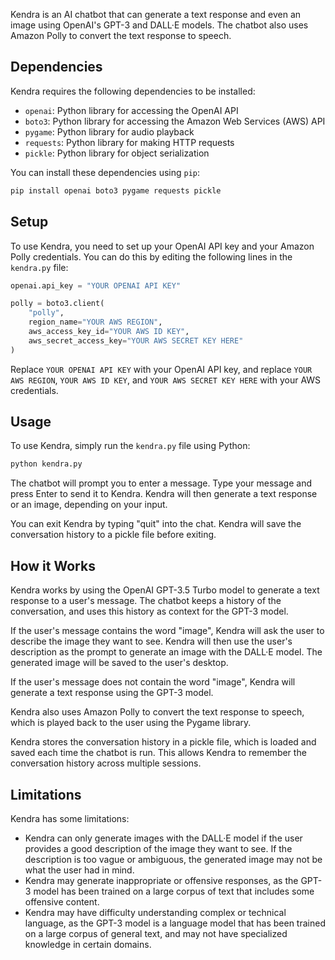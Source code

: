 Kendra is an AI chatbot that can generate a text response and even an image using OpenAI's GPT-3 and DALL·E models. The chatbot also uses Amazon Polly to convert the text response to speech.

## Dependencies

Kendra requires the following dependencies to be installed:

- `openai`: Python library for accessing the OpenAI API
- `boto3`: Python library for accessing the Amazon Web Services (AWS) API
- `pygame`: Python library for audio playback
- `requests`: Python library for making HTTP requests
- `pickle`: Python library for object serialization

You can install these dependencies using `pip`:

```bash
pip install openai boto3 pygame requests pickle
```

## Setup

To use Kendra, you need to set up your OpenAI API key and your Amazon Polly credentials. You can do this by editing the following lines in the `kendra.py` file:

```python
openai.api_key = "YOUR OPENAI API KEY"

polly = boto3.client(
    "polly",
    region_name="YOUR AWS REGION",
    aws_access_key_id="YOUR AWS ID KEY",
    aws_secret_access_key="YOUR AWS SECRET KEY HERE"
)
```

Replace `YOUR OPENAI API KEY` with your OpenAI API key, and replace `YOUR AWS REGION`, `YOUR AWS ID KEY`, and `YOUR AWS SECRET KEY HERE` with your AWS credentials.

## Usage

To use Kendra, simply run the `kendra.py` file using Python:

```bash
python kendra.py
```

The chatbot will prompt you to enter a message. Type your message and press Enter to send it to Kendra. Kendra will then generate a text response or an image, depending on your input.

You can exit Kendra by typing "quit" into the chat. Kendra will save the conversation history to a pickle file before exiting.

## How it Works

Kendra works by using the OpenAI GPT-3.5 Turbo model to generate a text response to a user's message. The chatbot keeps a history of the conversation, and uses this history as context for the GPT-3 model.

If the user's message contains the word "image", Kendra will ask the user to describe the image they want to see. Kendra will then use the user's description as the prompt to generate an image with the DALL·E model. The generated image will be saved to the user's desktop.

If the user's message does not contain the word "image", Kendra will generate a text response using the GPT-3 model.

Kendra also uses Amazon Polly to convert the text response to speech, which is played back to the user using the Pygame library.

Kendra stores the conversation history in a pickle file, which is loaded and saved each time the chatbot is run. This allows Kendra to remember the conversation history across multiple sessions.

## Limitations

Kendra has some limitations:

- Kendra can only generate images with the DALL·E model if the user provides a good description of the image they want to see. If the description is too vague or ambiguous, the generated image may not be what the user had in mind.
- Kendra may generate inappropriate or offensive responses, as the GPT-3 model has been trained on a large corpus of text that includes some offensive content.
- Kendra may have difficulty understanding complex or technical language, as the GPT-3 model is a language model that has been trained on a large corpus of general text, and may not have specialized knowledge in certain domains.

